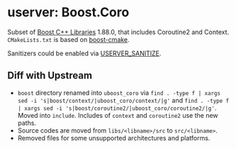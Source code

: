 # userver: Boost.Coro
Subset of [Boost C++ Libraries](https://www.boost.org) 1.88.0, that includes Coroutine2 and Context.
`CMakeLists.txt` is based on [boost-cmake](https://github.com/Orphis/boost-cmake).

Sanitizers could be enabled via [USERVER_SANITIZE](https://userver.tech/d3/da9/md_en_2userver_2tutorial_2build.html).


## Diff with Upstream
* `boost` directory renamed into `uboost_coro` via
  `find . -type f | xargs sed -i 's|boost/context/|uboost_coro/context/|g'` and
  `find . -type f | xargs sed -i 's|boost/coroutine2/|uboost_coro/coroutine2/|g'`.
  Moved into `include`. Includes of `context` and `coroutine2` use the new paths.
* Source codes are moved from `libs/<libname>/src` to `src/<libname>`.
* Removed files for some unsupported architectures and platforms.
